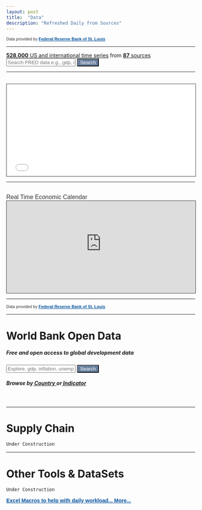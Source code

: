```yaml
---
layout: post
title:  "Data"
description: "Refreshed Daily from Sources"
---
```


<div class="poweredBy" style="font-family: Arial, Helvetica, sans-serif;"><span style="font-size: 11px;color: #333333;text-decoration: none;">Data provided by <a href="https://fred.stlouisfed.org/" rel="nofollow" target="_blank" style="font-size: 11px;color: #06529D; font-weight: bold;" class="underline_link" align="right">Federal Reserve Bank of St. Louis</a></span></div>
<hr>

<div class="proj-box-format">
  <div class="col-xs-12" id="fred-homepage-bluebox" style="padding-left: 0; padding-right: 0;">
    <div class="col-xs-12" style="padding-left: 0; padding-right: 0;">
        <div class="col-xs-12 col-sm-4 col-sm-push-8 text-right" style="padding-right: 1em;"></div>
        <div class="col-xs-12" style="padding-left: 0; padding-right: 0;">
            <div id="fred-homepage-description" class="hidden-xs col-sm-12 text-center">
              <a href="https://fred.stlouisfed.org/tags/series"><strong>528,000</strong> US and international time series</a> from <a href="https://fred.stlouisfed.org/sources"><strong>87</strong> sources</a>
            </div>
        </div>
        <div class="col-xs-12 col-sm-10 col-sm-offset-1">
           <form action="https://fred.stlouisfed.org/search?st=&404-search-button=Search" method="GET">
              <input type="text" id="search" name="st" placeholder="Search FRED data e.g., gdp, inflation, unemployment">
                <button type="submit" id="submit" style="background-color:#687f9f;color:white">Search</button>
            </form>
        </div>
    </div>
</div>
  <hr>
<br /> <meta content="width=device-width, initial-scale=1.0" name="viewport">
<iframe style="border: 1px solid #333333; overflow: hidden; width: 100%; height: 245px;" src="//research.stlouisfed.org/fred-glance-widget.php" height="245" width="100%" frameborder="0" scrolling="yes"></iframe>
<hr>
  <br />
 <div class="poweredBy" style="font-family: Arial, Helvetica, sans-serif;"><span style="font-size: 16px;color: #333333;text-decoration: none;">Real Time Economic Calendar</span></div>  
<iframe style="border: 1px solid #333333"  src="https://sslecal2.forexprostools.com columns=exc_flags,exc_currency,exc_importance,exc_actual,exc_forecast,exc_previous&category=_employment,_economicActivity,_credit,_confidenceIndex&features=datepicker,calType=week=8" width="100%" height="245" frameborder="0" allowtransparency="true" marginwidth="0" marginheight="0"></iframe><div class="poweredBy" style="font-family: Arial, Helvetica, sans-serif;" align="right"><span style="font-size: 11px;color: #333333;text-decoration: none;">
  </span></div>

</div>
<hr>
<div class="poweredBy" style="font-family: Arial, Helvetica, sans-serif;"><span style="font-size: 11px;color: #333333;text-decoration: none;">Data provided by <a href="https://fred.stlouisfed.org/" rel="nofollow" target="_blank" style="font-size: 11px;color: #06529D; font-weight: bold;" class="underline_link" align="right">Federal Reserve Bank of St. Louis</a></span></div>
<hr>

<h1 class="app-title"><span>World Bank Open Data</span></h1>
<h5 class="app-description"><span>Free and open access to global development data</span></h5>

<div class="col-xs-15 col-sm-13 col-sm-offset-1">
  <form action="https://data.worldbank.org/search?st=&404-search-button=Search" method="GET">
    <input type="text" id="search" name="st" placeholder="Explore, gdp, inflation, unemployment">
    <button type="submit" id="submit" style="background-color:#687f9f;color:white"> Search </button>
  </form>
  <h5 data-reactid=""><span data-reactid="">Browse by</span><a class="country" href="https://data.worldbank.org/country" data-reactid=""><span data-reactid=""> Country </span></a><span data-reactid="">or</span><a href="https://data.worldbank.org/indicator" data-reactid=""><span data-reactid=""> Indicator</span></a></h5>
</div>

<br />
<hr>
<h1 class="section-front-header-module__title">Supply Chain</h1>

    Under Construction

<hr>

<h1 class="section-front-header-module__title">Other Tools & DataSets</h1>

    Under Construction
    
<div class="poweredBy" style="font-family: Arial, Helvetica, sans-serif;"><span style="font-size: 15px;color: #333333;text-decoration: none;"><a href="git@github.com:LuisFRoch/Excel-Tools.git" rel="nofollow" target="_blank" style="font-size: 14px;color: #06529D; font-weight: bold;" class="underline_link" align="right">Excel Macros to help with daily workload... More...</a></span></div>


